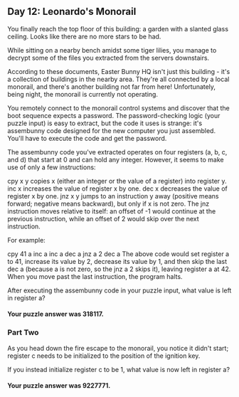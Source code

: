 ## Day 12: Leonardo's Monorail

You finally reach the top floor of this building: a garden with a slanted glass ceiling. Looks like there are no more stars to be had.

While sitting on a nearby bench amidst some tiger lilies, you manage to decrypt some of the files you extracted from the servers downstairs.

According to these documents, Easter Bunny HQ isn't just this building - it's a collection of buildings in the nearby area. They're all connected by a local monorail, and there's another building not far from here! Unfortunately, being night, the monorail is currently not operating.

You remotely connect to the monorail control systems and discover that the boot sequence expects a password. The password-checking logic (your puzzle input) is easy to extract, but the code it uses is strange: it's assembunny code designed for the new computer you just assembled. You'll have to execute the code and get the password.

The assembunny code you've extracted operates on four registers (a, b, c, and d) that start at 0 and can hold any integer. However, it seems to make use of only a few instructions:

cpy x y copies x (either an integer or the value of a register) into register y.
inc x increases the value of register x by one.
dec x decreases the value of register x by one.
jnz x y jumps to an instruction y away (positive means forward; negative means backward), but only if x is not zero.
The jnz instruction moves relative to itself: an offset of -1 would continue at the previous instruction, while an offset of 2 would skip over the next instruction.

For example:

cpy 41 a
inc a
inc a
dec a
jnz a 2
dec a
The above code would set register a to 41, increase its value by 2, decrease its value by 1, and then skip the last dec a (because a is not zero, so the jnz a 2 skips it), leaving register a at 42. When you move past the last instruction, the program halts.

After executing the assembunny code in your puzzle input, what value is left in register a?

#### Your puzzle answer was 318117.

### Part Two

As you head down the fire escape to the monorail, you notice it didn't start; register c needs to be initialized to the position of the ignition key.

If you instead initialize register c to be 1, what value is now left in register a?

#### Your puzzle answer was 9227771.